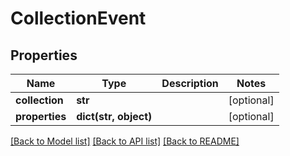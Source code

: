 # CollectionEvent

## Properties
Name | Type | Description | Notes
------------ | ------------- | ------------- | -------------
**collection** | **str** |  | [optional] 
**properties** | **dict(str, object)** |  | [optional] 

[[Back to Model list]](../README.md#documentation-for-models) [[Back to API list]](../README.md#documentation-for-api-endpoints) [[Back to README]](../README.md)


